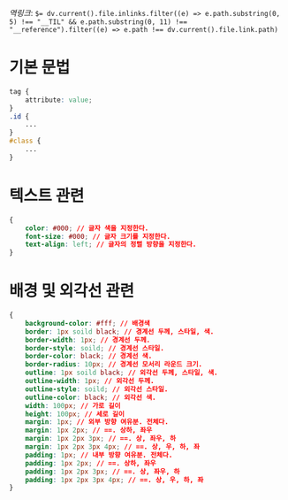 *역링크*: `$= dv.current().file.inlinks.filter((e) => e.path.substring(0, 5) !== "__TIL" && e.path.substring(0, 11) !== "__reference").filter((e) => e.path !== dv.current().file.link.path)`

# 기본 문법
```css
tag {
	attribute: value;
}
.id {
	...
}
#class {
	...
}
```

# 텍스트 관련
```css
{
	color: #000; // 글자 색을 지정한다.
	font-size: #000; // 글자 크기를 지정한다.	
	text-align: left; // 글자의 정렬 방향을 지정한다.	
}
```

# 배경 및 외각선 관련
```css
{
	background-color: #fff; // 배경색
	border: 1px soild black; // 경계선 두께, 스타일, 색.
	border-width: 1px; // 경계선 두께.
	border-style: soild; // 경계선 스타일.
	border-color: black; // 경계선 색.
	border-radius: 10px; // 경계선 모서리 라운드 크기.
	outline: 1px soild black; // 외각선 두께, 스타일, 색.
	outline-width: 1px; // 외각선 두께.
	outline-style: soild; // 외각선 스타일.
	outline-color: black; // 외각선 색.
	width: 100px; // 가로 길이
	height: 100px; // 세로 길이
	margin: 1px; // 외부 방향 여유분. 전체다.
	margin: 1px 2px; // ==. 상하, 좌우
	margin: 1px 2px 3px; // ==. 상, 좌우, 하
	margin: 1px 2px 3px 4px; // ==. 상, 우, 하, 좌
	padding: 1px; // 내부 방향 여유분. 전체다.
	padding: 1px 2px; // ==. 상하, 좌우
	padding: 1px 2px 3px; // ==. 상, 좌우, 하
	padding: 1px 2px 3px 4px; // ==. 상, 우, 하, 좌
}
```
